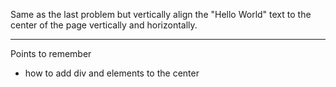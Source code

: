 
Same as the last problem but vertically align the "Hello World" text to the center of the page vertically and horizontally.

---
Points to remember
- how to add div and elements to the center